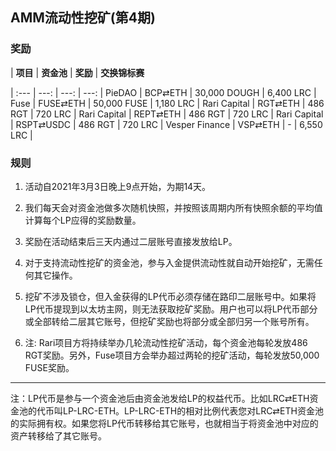 ## AMM流动性挖矿(第4期)


### 奖励


| **项目** | **资金池** | **奖励** | **交换锦标赛**

| :--- | ---: | ---: | ---: |
PieDAO | BCP⇄ETH | 30,000 DOUGH | 6,400 LRC |
Fuse | FUSE⇄ETH |  50,000 FUSE | 1,180 LRC |
Rari Capital | RGT⇄ETH | 486 RGT | 720 LRC |
Rari Capital | REPT⇄ETH |  486 RGT | 720 LRC |
Rari Capital | RSPT⇄USDC |  486 RGT | 720 LRC |
Vesper Finance | VSP⇄ETH |  - | 6,550 LRC |

### 规则

1) 活动自2021年3月3日晚上9点开始，为期14天。

2) 我们每天会对资金池做多次随机快照，并按照该周期内所有快照余额的平均值计算每个LP应得的奖励数量。

3) 奖励在活动结束后三天内通过二层账号直接发放给LP。

4) 对于支持流动性挖矿的资金池，参与入金提供流动性就自动开始挖矿，无需任何其它操作。

5) 挖矿不涉及锁仓，但入金获得的LP代币必须存储在路印二层账号中。如果将LP代币提现到以太坊主网，则无法获取挖矿奖励。用户也可以将LP代币部分或全部转给二层其它账号，但挖矿奖励也将部分或全部归另一个账号所有。

6) 注: Rari项目方将持续举办几轮流动性挖矿活动，每个资金池每轮发放486 RGT奖励。另外，Fuse项目方会举办超过两轮的挖矿活动，每轮发放50,000 FUSE奖励。


---

注：LP代币是参与一个资金池后由资金池发给LP的权益代币。比如LRC⇄ETH资金池的代币叫LP-LRC-ETH。LP-LRC-ETH的相对比例代表您对LRC⇄ETH资金池的实际拥有权。如果您将LP代币转移给其它账号，也就相当于将资金池中对应的资产转移给了其它账号。
